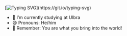 [![Typing SVG](https://readme-typing-svg.demolab.com?font=Fira+Code&pause=1000&color=5DC52B&center=true&vCenter=true&width=435&lines=Welcome+to+my+page!;It's+nice+meeting+you!)](https://git.io/typing-svg)


- 🔭 I’m currently studying at Ulbra
- 😄 Pronouns: He/him 
- :yellow_heart: Remember: You are what you bring into the world!






